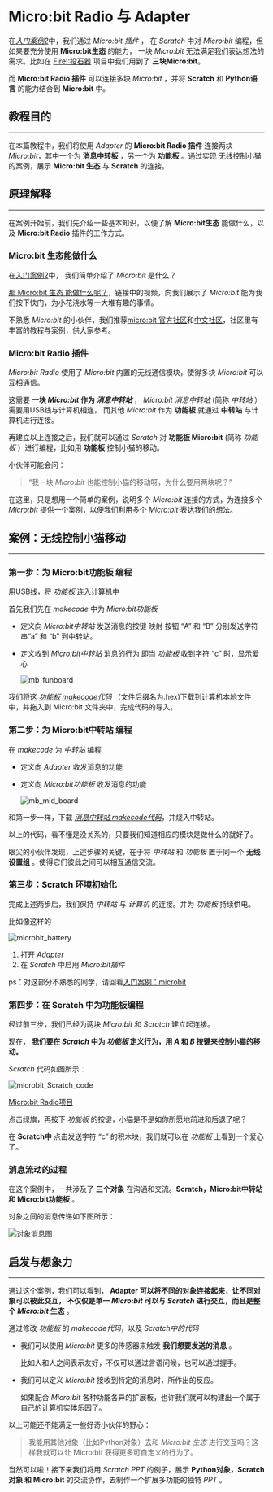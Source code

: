 # Micro:bit Radio 与 Adapter

在[*入门案例2*](../get_start/gs_microbit.md)中，我们通过 *Micro:bit 插件* ， 在 *Scratch* 中对 *Micro:bit* 编程，但如果要充分使用 **Micro:bit生态** 的能力， 一块 *Micro:bit* 无法满足我们表达想法的需求。比如在 [Fire!:投石器](https://codelab-adapter-docs.codelab.club/video/wand_catapult_demo.mp4) 项目中我们用到了 **三块Micro:bit**。

而 **Micro:bit Radio 插件** 可以连接多块 *Micro:bit* ，并将 **Scratch** 和 **Python语言** 的能力结合到 **Micro:bit** 中。

## 教程目的

---

在本篇教程中，我们将使用 *Adapter* 的 **Micro:bit Radio 插件** 连接两块 *Micro:bit*，其中一个为 **消息中转板** ，另一个为 **功能板** 。通过实现 无线控制小猫的案例，展示 **Micro:bit 生态** 与 **Scratch** 的连接。

## 原理解释

---

在案例开始前，我们先介绍一些基本知识，以便了解 **Micro:bit生态** 能做什么，以及 **Micro:bit Radio** 插件的工作方式。

### Micro:bit 生态能做什么

在[入门案例2](../get_start/gs_microbit.md)中， 我们简单介绍了 *Micro:bit* 是什么？

[那 Micro:bit 生态 能做什么呢？](https://www.microbitgo.com/info/id/183/time/1552289945)，链接中的视频，向我们展示了 *Micro:bit* 能为我们按下快门，为小花浇水等一大堆有趣的事情。

不熟悉 *Micro:bit* 的小伙伴，我们推荐[micro:bit 官方社区](https://microbit.org/get-started/user-guide/overview/)和[中文社区](https://www.microbitgo.com/index)，社区里有丰富的教程与案例，供大家参考。

### Micro:bit Radio 插件

*Micro:bit Radio* 使用了 *Micro:bit* 内置的无线通信模块，使得多块 *Micro:bit* 可以互相通信。

这需要 **一块 *Micro:bit* 作为 *消息中转站*** ， *Micro:bit 消息中转站* (简称 *中转站* ）需要用USB线与计算机相连， 而其他 *Micro:bit* 作为 **功能板** 就通过 **中转站** 与计算机进行连接。

再建立以上连接之后，我们就可以通过 *Scratch* 对 **功能板 Micro:bit** (简称 *功能板* ）进行编程，比如用 **功能板** 控制小猫的移动。

小伙伴可能会问：
> “我一块 *Micro:bit* 也能控制小猫的移动呀，为什么要用两块呢？”

在这里，只是想用一个简单的案例，说明多个 *Micro:bit* 连接的方式，为连接多个 *Micro:bit* 提供一个案例，以便我们利用多个 *Micro:bit* 表达我们的想法。

## 案例：无线控制小猫移动

---

### 第一步：为 Micro:bit功能板 编程

用USB线，将 *功能板* 连入计算机中

首先我们先在 *makecode* 中为 *Micro:bit功能板*

- 定义向 *Micro:bit中转站* 发送消息的按键
    映射 按钮 “A” 和 “B” 分别发送字符串“a” 和 “b” 到中转站。
- 定义收到 *Micro:bit中转站* 消息的行为
    即当 *功能板* 收到字符 “c” 时，显示爱心

    ![mb_funboard](/img/microbit_funboard_code.png)

我们将这 [*功能板 makecode代码*](https://makecode.microbit.org/11509-28026-09943-34050) （文件后缀名为.hex)下载到计算机本地文件中，并拖入到 Micro:bit 文件夹中，完成代码的导入。

### 第二步：为 Micro:bit中转站 编程

在 *makecode* 为 *中转站* 编程

- 定义向 *Adapter* 收发消息的功能
- 定义向 *Micro:bit功能板* 收发消息的功能 <!-- 代码需要加上功能注释-->

    ![mb_mid_board](/img/microbit_midboard_code.png)

和第一步一样，下载 [*消息中转站 makecode代码*](https://makecode.microbit.org/_Fx5Aif6Fv17d)，并烧入中转站。

以上的代码，看不懂是没关系的，只要我们知道相应的模块是做什么的就好了。

眼尖的小伙伴发现，上述步骤的关键，在于将 *中转站* 和 *功能板* 置于同一个 **无线设置组** 。使得它们彼此之间可以相互通信交流。

### 第三步：Scratch 环境初始化

完成上述两步后，我们保持 *中转站* 与 *计算机* 的连接。并为 *功能板* 持续供电。

比如像这样的

![microbit_battery](/img/microbit_battery.png)

1. 打开 *Adapter*
2. 在 *Scratch* 中启用 *Micro:bit插件*

ps：对这部分不熟悉的同学，请回看[入门案例：microbit](../get_start/gs_microbit.md)

### 第四步：在 Scratch 中为功能板编程

经过前三步，我们已经为两块 *Micro:bit* 和 *Scratch* 建立起连接。

现在， **我们要在 *Scratch* 中为 *功能板* 定义行为，用 *A* 和 *B* 按键来控制小猫的移动。**

*Scratch* 代码如图所示：

![microbit_Scratch_code](/img/microbit_scratch_code.png)

[Micro:bit Radio项目](https://scratch3v3.codelab.club/?sb3url=https://adapter.codelab.club/sb3/microbit_radio_code.sb3)

点击绿旗，再按下 *功能板* 的按键，小猫是不是如你所愿地前进和后退了呢？

在 **Scratch中** 点击发送字符 “c” 的积木块，我们就可以在 *功能板* 上看到一个爱心了。

### 消息流动的过程

在这个案例中，一共涉及了 **三个对象** 在沟通和交流。**Scratch，Micro:bit中转站 和 Micro:bit功能板** 。

对象之间的消息传递如下图所示：

![对象消息图](/img/microbit_radio_messageflow.png)

## 启发与想象力

---

通过这个案例，我们可以看到， **Adapter 可以将不同的对象连接起来，让不同对象可以彼此交互， 不仅仅是单一 *Micro:bit* 可以与 *Scratch* 进行交互，而且是整个 *Micro:bit* 生态** 。

通过修改 *功能板* 的 *makecode代码*，以及 *Scratch中的代码*

- 我们可以使用 *Micro:bit* 更多的传感器来触发 **我们想要发送的消息** 。

    比如人和人之间表示友好，不仅可以通过言语问候，也可以通过握手。

- 我们可以定义 *Micro:bit* 接收到特定的消息时，所作出的反应。

    如果配合 *Micro:bit* 各种功能各异的扩展板，也许我们就可以构建出一个属于自己的计算机实体乐园了。

以上可能还不能满足一些好奇小伙伴的野心：
> 我能用其他对象（比如Python对象）去和 *Micro:bit 生态* 进行交互吗？这样我就可以让 Micro:bit 获得更多可自定义的行为了。

当然可以啦！接下来我们将用 *Scratch PPT* 的例子，展示 **Python对象，Scratch对象 和 Micro:bit** 的交流协作，去制作一个扩展多功能的独特 *PPT* 。

